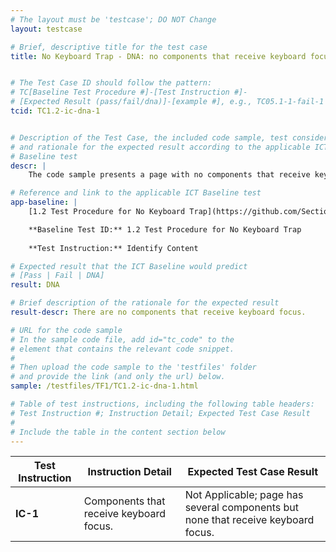 ```yaml
---
# The layout must be 'testcase'; DO NOT Change
layout: testcase

# Brief, descriptive title for the test case
title: No Keyboard Trap - DNA: no components that receive keyboard focus 


# The Test Case ID should follow the pattern: 
# TC[Baseline Test Procedure #]-[Test Instruction #]-
# [Expected Result (pass/fail/dna)]-[example #], e.g., TC05.1-1-fail-1
tcid: TC1.2-ic-dna-1


# Description of the Test Case, the included code sample, test considerations,
# and rationale for the expected result according to the applicable ICT
# Baseline test
descr: | 
    The code sample presents a page with no components that receive keyboard focus. A successful test should identify a DNA against Baseline Test 1.2 No Keyboard Trap.

# Reference and link to the applicable ICT Baseline test
app-baseline: | 
    [1.2 Test Procedure for No Keyboard Trap](https://github.com/Section508Coordinators/ICTTestingBaseline/blob/section508coordinators301/01Keyboard.md#12-test-procedure-for-no-keyboard-trap)

    **Baseline Test ID:** 1.2 Test Procedure for No Keyboard Trap
    
    **Test Instruction:** Identify Content

# Expected result that the ICT Baseline would predict
# [Pass | Fail | DNA]
result: DNA

# Brief description of the rationale for the expected result
result-descr: There are no components that receive keyboard focus.

# URL for the code sample
# In the sample code file, add id="tc_code" to the 
# element that contains the relevant code snippet.
#
# Then upload the code sample to the 'testfiles' folder 
# and provide the link (and only the url) below.
sample: /testfiles/TF1/TC1.2-ic-dna-1.html

# Table of test instructions, including the following table headers: 
# Test Instruction #; Instruction Detail; Expected Test Case Result
#
# Include the table in the content section below
---
```

| Test Instruction | Instruction Detail | Expected Test Case Result |
|------------------|--------------------|---------------------------|
| **IC-1** | Components that receive keyboard focus.| Not Applicable; page has several components but none that receive keyboard focus. |
